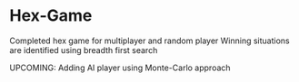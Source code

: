 # Hex-Game
Completed hex game for multiplayer and random player
Winning situations are identified using breadth first search

UPCOMING:
Adding AI player using Monte-Carlo approach
